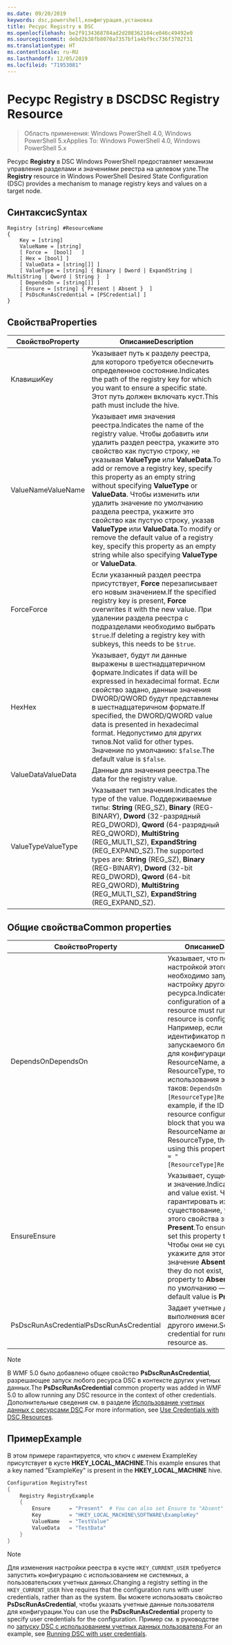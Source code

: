 ```yaml
---
ms.date: 09/20/2019
keywords: dsc,powershell,конфигурация,установка
title: Ресурс Registry в DSC
ms.openlocfilehash: be2f9134368784ad2d208362104ce046c49492e0
ms.sourcegitcommit: debd2b38fb8070a7357bf1a4bf9cc736f3702f31
ms.translationtype: HT
ms.contentlocale: ru-RU
ms.lasthandoff: 12/05/2019
ms.locfileid: "71953081"
---
```

# <a name="dsc-registry-resource"></a><span data-ttu-id="8fb81-103">Ресурс Registry в DSC</span><span class="sxs-lookup"><span data-stu-id="8fb81-103">DSC Registry Resource</span></span>

> <span data-ttu-id="8fb81-104">Область применения: Windows PowerShell 4.0, Windows PowerShell 5.x</span><span class="sxs-lookup"><span data-stu-id="8fb81-104">Applies To: Windows PowerShell 4.0, Windows PowerShell 5.x</span></span>

<span data-ttu-id="8fb81-105">Ресурс **Registry** в DSC Windows PowerShell предоставляет механизм управления разделами и значениями реестра на целевом узле.</span><span class="sxs-lookup"><span data-stu-id="8fb81-105">The **Registry** resource in Windows PowerShell Desired State Configuration (DSC) provides a mechanism to manage registry keys and values on a target node.</span></span>

## <a name="syntax"></a><span data-ttu-id="8fb81-106">Синтаксис</span><span class="sxs-lookup"><span data-stu-id="8fb81-106">Syntax</span></span>

```Syntax
Registry [string] #ResourceName
{
    Key = [string]
    ValueName = [string]
    [ Force =  [bool]   ]
    [ Hex = [bool] ]
    [ ValueData = [string[]] ]
    [ ValueType = [string] { Binary | Dword | ExpandString | MultiString | Qword | String }  ]
    [ DependsOn = [string[]] ]
    [ Ensure = [string] { Present | Absent }  ]
    [ PsDscRunAsCredential = [PSCredential] ]
}
```

## <a name="properties"></a><span data-ttu-id="8fb81-107">Свойства</span><span class="sxs-lookup"><span data-stu-id="8fb81-107">Properties</span></span>

|<span data-ttu-id="8fb81-108">Свойство</span><span class="sxs-lookup"><span data-stu-id="8fb81-108">Property</span></span> |<span data-ttu-id="8fb81-109">Описание</span><span class="sxs-lookup"><span data-stu-id="8fb81-109">Description</span></span> |
|---|---|
|<span data-ttu-id="8fb81-110">Клавиши</span><span class="sxs-lookup"><span data-stu-id="8fb81-110">Key</span></span> |<span data-ttu-id="8fb81-111">Указывает путь к разделу реестра, для которого требуется обеспечить определенное состояние.</span><span class="sxs-lookup"><span data-stu-id="8fb81-111">Indicates the path of the registry key for which you want to ensure a specific state.</span></span> <span data-ttu-id="8fb81-112">Этот путь должен включать куст.</span><span class="sxs-lookup"><span data-stu-id="8fb81-112">This path must include the hive.</span></span> |
|<span data-ttu-id="8fb81-113">ValueName</span><span class="sxs-lookup"><span data-stu-id="8fb81-113">ValueName</span></span> |<span data-ttu-id="8fb81-114">Указывает имя значения реестра.</span><span class="sxs-lookup"><span data-stu-id="8fb81-114">Indicates the name of the registry value.</span></span> <span data-ttu-id="8fb81-115">Чтобы добавить или удалить раздел реестра, укажите это свойство как пустую строку, не указывая **ValueType** или **ValueData**.</span><span class="sxs-lookup"><span data-stu-id="8fb81-115">To add or remove a registry key, specify this property as an empty string without specifying **ValueType** or **ValueData**.</span></span> <span data-ttu-id="8fb81-116">Чтобы изменить или удалить значение по умолчанию раздела реестра, укажите это свойство как пустую строку, указав **ValueType** или **ValueData**.</span><span class="sxs-lookup"><span data-stu-id="8fb81-116">To modify or remove the default value of a registry key, specify this property as an empty string while also specifying **ValueType** or **ValueData**.</span></span> |
|<span data-ttu-id="8fb81-117">Force</span><span class="sxs-lookup"><span data-stu-id="8fb81-117">Force</span></span> |<span data-ttu-id="8fb81-118">Если указанный раздел реестра присутствует, **Force** перезаписывает его новым значением.</span><span class="sxs-lookup"><span data-stu-id="8fb81-118">If the specified registry key is present, **Force** overwrites it with the new value.</span></span> <span data-ttu-id="8fb81-119">При удалении раздела реестра с подразделами необходимо выбрать `$true`.</span><span class="sxs-lookup"><span data-stu-id="8fb81-119">If deleting a registry key with subkeys, this needs to be `$true`.</span></span> |
|<span data-ttu-id="8fb81-120">Hex</span><span class="sxs-lookup"><span data-stu-id="8fb81-120">Hex</span></span> |<span data-ttu-id="8fb81-121">Указывает, будут ли данные выражены в шестнадцатеричном формате.</span><span class="sxs-lookup"><span data-stu-id="8fb81-121">Indicates if data will be expressed in hexadecimal format.</span></span> <span data-ttu-id="8fb81-122">Если свойство задано, данные значения DWORD/QWORD будут представлены в шестнадцатеричном формате.</span><span class="sxs-lookup"><span data-stu-id="8fb81-122">If specified, the DWORD/QWORD value data is presented in hexadecimal format.</span></span> <span data-ttu-id="8fb81-123">Недопустимо для других типов.</span><span class="sxs-lookup"><span data-stu-id="8fb81-123">Not valid for other types.</span></span> <span data-ttu-id="8fb81-124">Значение по умолчанию: `$false`.</span><span class="sxs-lookup"><span data-stu-id="8fb81-124">The default value is `$false`.</span></span> |
|<span data-ttu-id="8fb81-125">ValueData</span><span class="sxs-lookup"><span data-stu-id="8fb81-125">ValueData</span></span> |<span data-ttu-id="8fb81-126">Данные для значения реестра.</span><span class="sxs-lookup"><span data-stu-id="8fb81-126">The data for the registry value.</span></span> |
|<span data-ttu-id="8fb81-127">ValueType</span><span class="sxs-lookup"><span data-stu-id="8fb81-127">ValueType</span></span> |<span data-ttu-id="8fb81-128">Указывает тип значения.</span><span class="sxs-lookup"><span data-stu-id="8fb81-128">Indicates the type of the value.</span></span> <span data-ttu-id="8fb81-129">Поддерживаемые типы: **String** (REG_SZ), **Binary** (REG-BINARY), **Dword** (32-разрядный REG_DWORD), **Qword** (64-разрядный REG_QWORD), **MultiString** (REG_MULTI_SZ), **ExpandString** (REG_EXPAND_SZ).</span><span class="sxs-lookup"><span data-stu-id="8fb81-129">The supported types are: **String** (REG_SZ), **Binary** (REG-BINARY), **Dword** (32-bit REG_DWORD), **Qword** (64-bit REG_QWORD), **MultiString** (REG_MULTI_SZ), **ExpandString** (REG_EXPAND_SZ).</span></span> |

## <a name="common-properties"></a><span data-ttu-id="8fb81-130">Общие свойства</span><span class="sxs-lookup"><span data-stu-id="8fb81-130">Common properties</span></span>

|<span data-ttu-id="8fb81-131">Свойство</span><span class="sxs-lookup"><span data-stu-id="8fb81-131">Property</span></span> |<span data-ttu-id="8fb81-132">Описание</span><span class="sxs-lookup"><span data-stu-id="8fb81-132">Description</span></span> |
|---|---|
|<span data-ttu-id="8fb81-133">DependsOn</span><span class="sxs-lookup"><span data-stu-id="8fb81-133">DependsOn</span></span> |<span data-ttu-id="8fb81-134">Указывает, что перед настройкой этого ресурса необходимо запустить настройку другого ресурса.</span><span class="sxs-lookup"><span data-stu-id="8fb81-134">Indicates that the configuration of another resource must run before this resource is configured.</span></span> <span data-ttu-id="8fb81-135">Например, если идентификатор первого запускаемого блока сценария для конфигурации ресурса — ResourceName, а его тип — ResourceType, то синтаксис использования этого свойства таков: `DependsOn = "[ResourceType]ResourceName"`.</span><span class="sxs-lookup"><span data-stu-id="8fb81-135">For example, if the ID of the resource configuration script block that you want to run first is ResourceName and its type is ResourceType, the syntax for using this property is `DependsOn = "[ResourceType]ResourceName"`.</span></span> |
|<span data-ttu-id="8fb81-136">Ensure</span><span class="sxs-lookup"><span data-stu-id="8fb81-136">Ensure</span></span> |<span data-ttu-id="8fb81-137">Указывает, существует ли ключ и значение.</span><span class="sxs-lookup"><span data-stu-id="8fb81-137">Indicates if the key and value exist.</span></span> <span data-ttu-id="8fb81-138">Чтобы гарантировать их существование, укажите для этого свойства значение **Present**.</span><span class="sxs-lookup"><span data-stu-id="8fb81-138">To ensure that they do, set this property to **Present**.</span></span> <span data-ttu-id="8fb81-139">Чтобы они не существовали, укажите для этого свойства значение **Absent**.</span><span class="sxs-lookup"><span data-stu-id="8fb81-139">To ensure that they do not exist, set the property to **Absent**.</span></span> <span data-ttu-id="8fb81-140">Значение по умолчанию — **Present**.</span><span class="sxs-lookup"><span data-stu-id="8fb81-140">The default value is **Present**.</span></span> |
|<span data-ttu-id="8fb81-141">PsDscRunAsCredential</span><span class="sxs-lookup"><span data-stu-id="8fb81-141">PsDscRunAsCredential</span></span> |<span data-ttu-id="8fb81-142">Задает учетные данные для выполнения всего ресурса от другого имени.</span><span class="sxs-lookup"><span data-stu-id="8fb81-142">Sets the credential for running the entire resource as.</span></span> |

> [!NOTE]
> <span data-ttu-id="8fb81-143">В WMF 5.0 было добавлено общее свойство **PsDscRunAsCredential**, разрешающее запуск любого ресурса DSC в контексте других учетных данных.</span><span class="sxs-lookup"><span data-stu-id="8fb81-143">The **PsDscRunAsCredential** common property was added in WMF 5.0 to allow running any DSC resource in the context of other credentials.</span></span> <span data-ttu-id="8fb81-144">Дополнительные сведения см. в разделе [Использование учетных данных с ресурсами DSC](../../../configurations/runasuser.md).</span><span class="sxs-lookup"><span data-stu-id="8fb81-144">For more information, see [Use Credentials with DSC Resources](../../../configurations/runasuser.md).</span></span>

## <a name="example"></a><span data-ttu-id="8fb81-145">Пример</span><span class="sxs-lookup"><span data-stu-id="8fb81-145">Example</span></span>

<span data-ttu-id="8fb81-146">В этом примере гарантируется, что ключ с именем ExampleKey присутствует в кусте **HKEY\_LOCAL\_MACHINE**.</span><span class="sxs-lookup"><span data-stu-id="8fb81-146">This example ensures that a key named "ExampleKey" is present in the **HKEY\_LOCAL\_MACHINE** hive.</span></span>

```powershell
Configuration RegistryTest
{
    Registry RegistryExample
    {
        Ensure      = "Present"  # You can also set Ensure to "Absent"
        Key         = "HKEY_LOCAL_MACHINE\SOFTWARE\ExampleKey"
        ValueName   = "TestValue"
        ValueData   = "TestData"
    }
}
```

> [!NOTE]
> <span data-ttu-id="8fb81-147">Для изменения настройки реестра в кусте `HKEY_CURRENT_USER` требуется запустить конфигурацию с использованием не системных, а пользовательских учетных данных.</span><span class="sxs-lookup"><span data-stu-id="8fb81-147">Changing a registry setting in the `HKEY_CURRENT_USER` hive requires that the configuration runs with user credentials, rather than as the system.</span></span> <span data-ttu-id="8fb81-148">Вы можете использовать свойство **PsDscRunAsCredential**, чтобы указать учетные данные пользователя для конфигурации.</span><span class="sxs-lookup"><span data-stu-id="8fb81-148">You can use the **PsDscRunAsCredential** property to specify user credentials for the configuration.</span></span> <span data-ttu-id="8fb81-149">Пример см. в руководстве по [запуску DSC с использованием учетных данных пользователя](../../../configurations/runAsUser.md).</span><span class="sxs-lookup"><span data-stu-id="8fb81-149">For an example, see [Running DSC with user credentials](../../../configurations/runAsUser.md).</span></span>